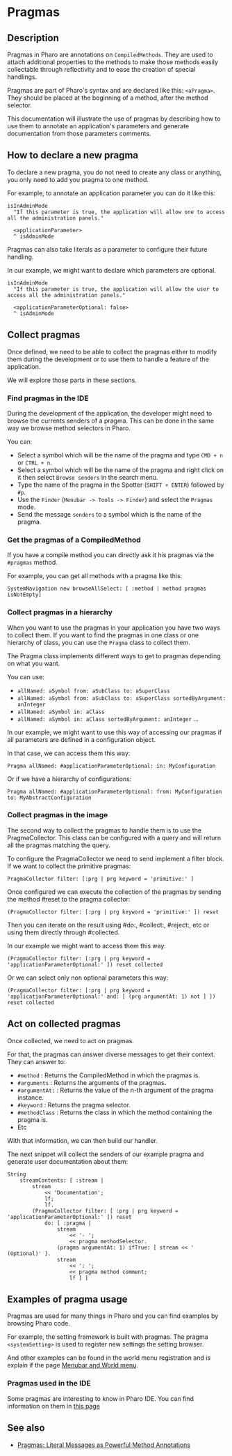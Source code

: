 # Pragmas

## Description

Pragmas in Pharo are annotations on `CompiledMethods`. They are used to attach additional properties to the methods to make those methods easily collectable through reflectivity and to ease the creation of special handlings.

Pragmas are part of Pharo's syntax and are declared like this: `<aPragma>`. They should be placed at the beginning of a method, after the method selector.

This documentation will illustrate the use of pragmas by describing how to use them to annotate an application's parameters and generate documentation from those parameters comments.

## How to declare a new pragma

To declare a new pragma, you do not need to create any class or anything, you only need to add you pragma to one method.

For example, to annotate an application parameter you can do it like this:

```Smalltalk
isInAdminMode
  "If this parameter is true, the application will allow one to access all the administration panels."
  
  <applicationParameter>
  ^ isAdminMode
```

Pragmas can also take literals as a parameter to configure their future handling.

In our example, we might want to declare which parameters are optional.

```Smalltalk
isInAdminMode
  "If this parameter is true, the application will allow the user to access all the administration panels."
  
  <applicationParameterOptional: false>
  ^ isAdminMode
```

## Collect pragmas

Once defined, we need to be able to collect the pragmas either to modify them during the development or to use them to handle a feature of the application.

We will explore those parts in these sections.

### Find pragmas in the IDE

During the development of the application, the developer might need to browse the currents senders of a pragma. This can be done in the same way we browse method selectors in Pharo.

You can:
- Select a symbol which will be the name of the pragma and type `CMD + n` or `CTRL + n`.
- Select a symbol which will be the name of the pragma and right click on it then select `Browse senders` in the search menu.
- Type the name of the pragma in the Spotter (`SHIFT + ENTER`) followed by `#p`.
- Use the `Finder` (`Menubar -> Tools -> Finder`) and select the `Pragmas` mode.
- Send the message `senders` to a symbol which is the name of the pragma.

### Get the pragmas of a CompiledMethod

If you have a compile method you can directly ask it his pragmas via the `#pragmas` method.

For example, you can get all methods with a pragma like this:

```Smalltalk
SystemNavigation new browseAllSelect: [ :method | method pragmas isNotEmpty]
```

### Collect pragmas in a hierarchy

When you want to use the pragmas in your application you have two ways to collect them. If you want to find the pragmas in one class or one hierarchy of class, you can use the `Pragma` class to collect them.

The Pragma class implements different ways to get to pragmas depending on what you want.

You can use:
- `allNamed: aSymbol from: aSubClass to: aSuperClass`
- `allNamed: aSymbol from: aSubClass to: aSuperClass sortedByArgument: anInteger`
- `allNamed: aSymbol in: aClass`
- `allNamed: aSymbol in: aClass sortedByArgument: anInteger`
...

In our example, we might want to use this way of accessing our pragmas if all parameters are defined in a configuration object.

In that case, we can access them this way:

```Smalltalk
Pragma allNamed: #applicationParameterOptional: in: MyConfiguration
```

Or if we have a hierarchy of configurations:

```Smalltalk
Pragma allNamed: #applicationParameterOptional: from: MyConfiguration to: MyAbstractConfiguration
```

### Collect pragmas in the image

The second way to collect the pragmas to handle them is to use the PragmaCollector. This class can be configured with a query and will return all the pragmas matching the query.

To configure the PragmaCollector we need to send implement a filter block. If we want to collect the primitive pragmas:

```Smalltalk
PragmaCollector filter: [:prg | prg keyword = 'primitive:' ]
```

Once configured we can execute the collection of the pragmas by sending the method #reset to the pragma collector:

```Smalltalk
(PragmaCollector filter: [:prg | prg keyword = 'primitive:' ]) reset
```

Then you can iterate on the result using #do:, #collect:, #reject:, etc or using them directly through #collected. 

In our example we might want to access them this way:

```Smalltalk
(PragmaCollector filter: [:prg | prg keyword = 'applicationParameterOptional:' ]) reset collected
```

Or we can select only non optional parameters this way:

```Smalltalk
(PragmaCollector filter: [:prg | prg keyword = 'applicationParameterOptional:' and: [ (prg argumentAt: 1) not ] ]) reset collected
```

## Act on collected pragmas

Once collected, we need to act on pragmas.

For that, the pragmas can answer diverse messages to get their context. They can answer to:
- `#method` : Returns the CompiledMethod in which the pragmas is.
- `#arguments` : Returns the arguments of the pragmas.
- `#argumentAt:` : Returns the value of the n-th argument of the pragma instance.
- `#keyword` : Returns the pragma selector.
- `#methodClass` : Returns the class in which the method containing the pragma is.
- Etc

With that information, we can then build our handler.

The next snippet will collect the senders of our example pragma and generate user documentation about them:

```Smalltalk
String
    streamContents: [ :stream | 
        stream
            << 'Documentation';
            lf;
            lf.
        (PragmaCollector filter: [ :prg | prg keyword = 'applicationParameterOptional:' ]) reset
            do: [ :pragma | 
                stream
                    << '- ';
                    << pragma methodSelector.
                (pragma argumentAt: 1) ifTrue: [ stream << ' (Optional)' ].
                stream
                    << ': ';
                    << pragma method comment;
                    lf ] ]
```

## Examples of pragma usage

Pragmas are used for many things in Pharo and you can find examples by browsing Pharo code.

For example, the setting framework is built with pragmas. The pragma `<systemSetting>` is used to register new settings the setting browser.

And other examples can be found in the world menu registration and is explain if the page [Menubar and World menu](Menubar.md).

### Pragmas used in the IDE

Some pragmas are interesting to know in Pharo IDE. You can find information on them in [this page](InterestingsToKnowForBeginners.md#useful-pragmas)

## See also

- [Pragmas: Literal Messages as Powerful Method Annotations](https://rmod.inria.fr/archives/papers/Duca16a-Pragmas-IWST.pdf)
